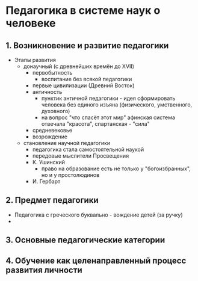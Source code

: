 # Педагогика в системе наук о человеке
## 1. Возникновение и развитие педагогики
- Этапы развития
	- донаучный (с древнейших времён до XVII)
		- первобытность
			- воспитание без всякой педагогики
		- первые цивилизации (Древний Восток)
		- античность
			- пунктик античной педагогики - идея сформировать человека без единого изъяна (физического, умственного, духовного)
			- на вопрос "что спасёт этот мир" афинская система отвечала "красота", спартанская - "сила"
		- средневековье
		- возрождение
	- становление научной педагогики
		- педагогика стала самостоятельной наукой
		- передовые мыслители Просвещения
		- К. Ушинский
			- право на образование есть не только у "богоизбранных", но и у простолюдинов
		- И. Гербарт
## 2. Предмет педагогики
- Педагогика с греческого буквально - вождение детей (за ручку)
- 
## 3. Основные педагогические категории
## 4. Обучение как целенаправленный процесс развития личности